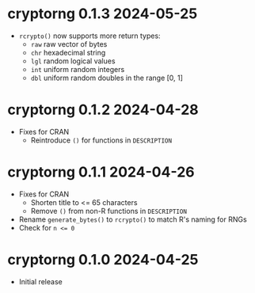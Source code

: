 
# cryptorng 0.1.3  2024-05-25

* `rcrypto()` now supports more return types:
    * `raw` raw vector of bytes
    * `chr` hexadecimal string
    * `lgl` random logical values
    * `int` uniform random integers
    * `dbl` uniform random doubles in the range [0, 1]

# cryptorng 0.1.2  2024-04-28

* Fixes for CRAN
    * Reintroduce `()` for functions in `DESCRIPTION`

# cryptorng 0.1.1  2024-04-26

* Fixes for CRAN
    * Shorten title to <= 65 characters
    * Remove `()` from non-R functions in `DESCRIPTION`
* Rename `generate_bytes()` to `rcrypto()` to match R's naming for RNGs
* Check for `n <= 0`

# cryptorng 0.1.0  2024-04-25

* Initial release
